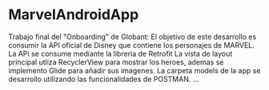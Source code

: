 # MarvelAndroidApp

Trabajo final del "Onboarding" de Globant:
El objetivo de este desarrollo es consumir la API oficial de Disney que contiene los personajes de MARVEL.
La APi se consume mediante la libreria de Retrofit
La vista de layout principal utliza RecyclerView para mostrar los heroes, ademas se implemento Glide para añadir sus imagenes.
La carpeta models de la app se desarrollo utilizando las funcionalidades de POSTMAN.
...
